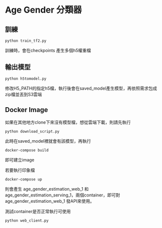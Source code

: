 # Age Gender 分類器

## 訓練
```
python train_tf2.py
```
訓練時，會在checkpoints 產生多個h5權重檔

## 輸出模型
```
python h5tomodel.py
```
修改H5_PATH的指定h5檔，執行後會在saved_model產生模型，再依照需求包成zip檔並丟到S3雲端

## Docker Image
如果在其他地方clone下來沒有模型檔，想從雲端下載，則請先執行
```
python download_script.py
```
此時在saved_model裡就會有該模型，再執行
```
docker-compose build
```
即可建立image

若要執行印象檔
```
docker-compose up
```
則會產生 age_gender_estimation_web_1 和 age_gender_estimation_serving_1，兩個container，即可對 age_gender_estimation_web_1 發API來使用。

測試container是否正常執行可使用
```
python web_client.py
```
